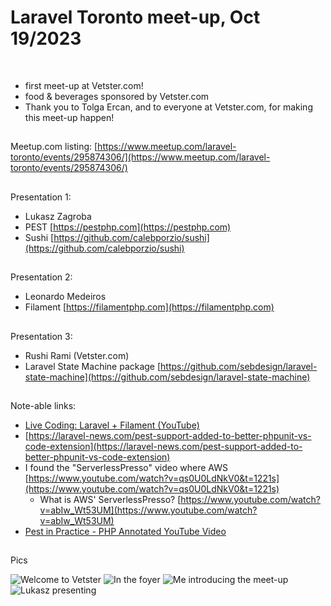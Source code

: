# Laravel Toronto meet-up, Oct 19/2023
<br>

- first meet-up at Vetster.com!
- food & beverages sponsored by Vetster.com
- Thank you to Tolga Ercan, and to everyone at Vetster.com, for making this meet-up happen!

##
Meetup.com listing: [https://www.meetup.com/laravel-toronto/events/295874306/](https://www.meetup.com/laravel-toronto/events/295874306/)

##
Presentation 1:
- Lukasz Zagroba
- PEST [https://pestphp.com](https://pestphp.com)
- Sushi [https://github.com/calebporzio/sushi](https://github.com/calebporzio/sushi)

## 
Presentation 2:
- Leonardo Medeiros
- Filament [https://filamentphp.com](https://filamentphp.com)

##
Presentation 3:
- Rushi Rami (Vetster.com)
- Laravel State Machine package [https://github.com/sebdesign/laravel-state-machine](https://github.com/sebdesign/laravel-state-machine)

##
Note-able links:
- [Live Coding: Laravel + Filament (YouTube)](https://www.youtube.com/watch?v=3gKjnFTE3Fs)
- [https://laravel-news.com/pest-support-added-to-better-phpunit-vs-code-extension](https://laravel-news.com/pest-support-added-to-better-phpunit-vs-code-extension)
- I found the "ServerlessPresso" video where AWS [https://www.youtube.com/watch?v=qs0U0LdNkV0&t=1221s](https://www.youtube.com/watch?v=qs0U0LdNkV0&t=1221s)
  - What is AWS' ServerlessPresso? [https://www.youtube.com/watch?v=abIw_Wt53UM](https://www.youtube.com/watch?v=abIw_Wt53UM)
- [Pest in Practice - PHP Annotated YouTube Video](https://www.youtube.com/watch?v=Vjjht-DMX3s)

##
Pics

![Welcome to Vetster](/IMG_1239.png)
![In the foyer](/IMG_1243.png)
![Me introducing the meet-up](/IMG_1245.png)
![Lukasz presenting](/IMG_1250.png)
